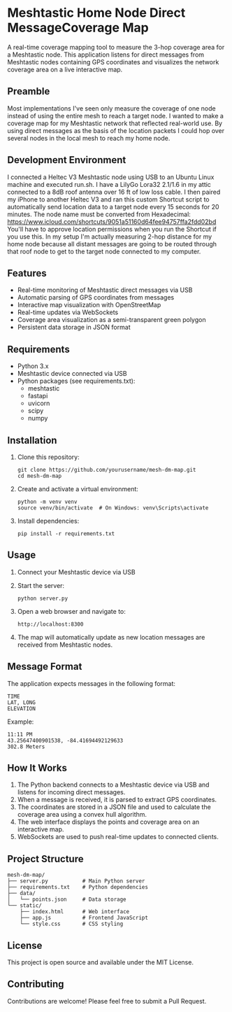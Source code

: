 # Meshtastic Home Node Direct MessageCoverage Map

A real-time coverage mapping tool to measure the 3-hop coverage area for a Meshtastic node. This application listens for direct messages from Meshtastic nodes containing GPS coordinates and visualizes the network coverage area on a live interactive map.

## Preamble
Most implementations I've seen only measure the coverage of one node instead of using the entire mesh to reach a target node. I wanted to make a coverage map for my Meshtastic network that reflected real-world use. By using direct messages as the basis of the location packets I could hop over several nodes in the local mesh to reach my home node. 

## Development Environment
I connected a Heltec V3 Meshtastic node using USB to an Ubuntu Linux machine and executed run.sh. I have a LilyGo Lora32 2.1/1.6 in my attic connected to a 8dB roof antenna over 16 ft of low loss cable. I then paired my iPhone to another Heltec V3 and ran this custom Shortcut script to automatically send location data to a target node every 15 seconds for 20 minutes. The node name must be converted from Hexadecimal: https://www.icloud.com/shortcuts/9051a51160d64fee94757ffa2fdd02bd You'll have to approve location permissions when you run the Shortcut if you use this. In my setup I'm actually measuring 2-hop distance for my home node because all distant messages are going to be routed through that roof node to get to the target node connected to my computer.

## Features

- Real-time monitoring of Meshtastic direct messages via USB
- Automatic parsing of GPS coordinates from messages
- Interactive map visualization with OpenStreetMap
- Real-time updates via WebSockets
- Coverage area visualization as a semi-transparent green polygon
- Persistent data storage in JSON format

## Requirements

- Python 3.x
- Meshtastic device connected via USB
- Python packages (see requirements.txt):
  - meshtastic
  - fastapi
  - uvicorn
  - scipy
  - numpy

## Installation

1. Clone this repository:
   ```
   git clone https://github.com/yourusername/mesh-dm-map.git
   cd mesh-dm-map
   ```

2. Create and activate a virtual environment:
   ```
   python -m venv venv
   source venv/bin/activate  # On Windows: venv\Scripts\activate
   ```

3. Install dependencies:
   ```
   pip install -r requirements.txt
   ```

## Usage

1. Connect your Meshtastic device via USB

2. Start the server:
   ```
   python server.py
   ```

3. Open a web browser and navigate to:
   ```
   http://localhost:8300
   ```

4. The map will automatically update as new location messages are received from Meshtastic nodes.

## Message Format

The application expects messages in the following format:
```
TIME
LAT, LONG
ELEVATION
```

Example:
```
11:11 PM
43.25647400901538, -84.41694492129633
302.8 Meters
```

## How It Works

1. The Python backend connects to a Meshtastic device via USB and listens for incoming direct messages.
2. When a message is received, it is parsed to extract GPS coordinates.
3. The coordinates are stored in a JSON file and used to calculate the coverage area using a convex hull algorithm.
4. The web interface displays the points and coverage area on an interactive map.
5. WebSockets are used to push real-time updates to connected clients.

## Project Structure

```
mesh-dm-map/
├── server.py           # Main Python server
├── requirements.txt    # Python dependencies
├── data/
│   └── points.json     # Data storage
└── static/
    ├── index.html      # Web interface
    ├── app.js          # Frontend JavaScript
    └── style.css       # CSS styling
```

## License

This project is open source and available under the MIT License.

## Contributing

Contributions are welcome! Please feel free to submit a Pull Request.
